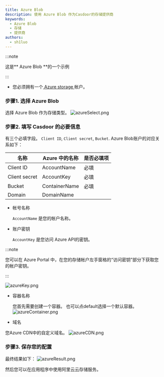 ```yaml
---
title: Azure Blob
description: 使用 Azure Blob 作为Casdoor的存储提供商
keywords:
  - Azure Blob
  - 存储
  - 提供商
authors:
  - sh1luo
---
```


:::note

这是** Azure Blob **的一个示例

:::

- 您必须拥有一个[ Azure storage ](https://docs.microsoft.com/azure/storage/common/storage-account-create?tabs=azure-portal) 帐户。

### 步骤1. 选择 Azure Blob

选择 Azure Blob 作为存储类型。 ![azureSelect.png](/img/providers/storage/azureSelect.png)

### 步骤2. 填写 Casdoor 的必要信息

有三个必填字段。 `Client ID`,  `Client secret`, `Bucket`. Azure Blob账户的对应关系如下：

| 名称            | Azure 中的名称    | 是否必填项 |
| ------------- | ------------- | ----- |
| Client ID     | AccountName   | 必填    |
| Client secret | AccountKey    | 必填    |
| Bucket        | ContainerName | 必填    |
| Domain        | DomainName    |       |

- 帐号名称

    `AccountName` 是您的帐户名称。

- 账户密钥

    `AccountKey` 是您访问 Azure API的密钥。

:::note

您可以在 Azure Portal 中，在您的存储帐户左手窗格的“访问密钥”部分下获取您的帐户密钥。

:::

![azureKey.png](/img/providers/storage/azureKey.png)

- 容器名称

  您首先需要创建一个容器。 也可以点default选择一个默认容器。 ![azureContainer.png](/img/providers/storage/azureContainer.png)

- 域名

您Azure CDN中的自定义域名。 ![azureCDN.png](/img/providers/storage/azureCDN.png)

### 步骤3. 保存您的配置

最终结果如下： ![azureResult.png](/img/providers/storage/azureResult.png)

然后您可以在应用程序中使用阿里云云存储服务。

